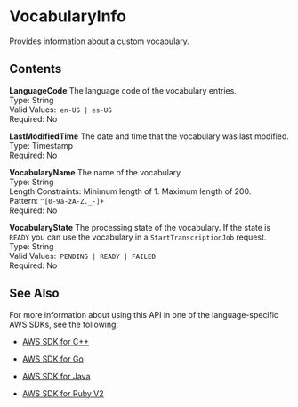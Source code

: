 # VocabularyInfo<a name="API_VocabularyInfo"></a>

Provides information about a custom vocabulary\.

## Contents<a name="API_VocabularyInfo_Contents"></a>

 **LanguageCode**   <a name="transcribe-Type-VocabularyInfo-LanguageCode"></a>
The language code of the vocabulary entries\.  
Type: String  
Valid Values:` en-US | es-US`   
Required: No

 **LastModifiedTime**   <a name="transcribe-Type-VocabularyInfo-LastModifiedTime"></a>
The date and time that the vocabulary was last modified\.  
Type: Timestamp  
Required: No

 **VocabularyName**   <a name="transcribe-Type-VocabularyInfo-VocabularyName"></a>
The name of the vocabulary\.  
Type: String  
Length Constraints: Minimum length of 1\. Maximum length of 200\.  
Pattern: `^[0-9a-zA-Z._-]+`   
Required: No

 **VocabularyState**   <a name="transcribe-Type-VocabularyInfo-VocabularyState"></a>
The processing state of the vocabulary\. If the state is `READY` you can use the vocabulary in a `StartTranscriptionJob` request\.  
Type: String  
Valid Values:` PENDING | READY | FAILED`   
Required: No

## See Also<a name="API_VocabularyInfo_SeeAlso"></a>

For more information about using this API in one of the language\-specific AWS SDKs, see the following:

+  [AWS SDK for C\+\+](http://docs.aws.amazon.com/goto/SdkForCpp/transcribe-2017-10-26/VocabularyInfo) 

+  [AWS SDK for Go](http://docs.aws.amazon.com/goto/SdkForGoV1/transcribe-2017-10-26/VocabularyInfo) 

+  [AWS SDK for Java](http://docs.aws.amazon.com/goto/SdkForJava/transcribe-2017-10-26/VocabularyInfo) 

+  [AWS SDK for Ruby V2](http://docs.aws.amazon.com/goto/SdkForRubyV2/transcribe-2017-10-26/VocabularyInfo) 